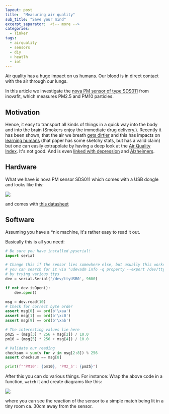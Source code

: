```yaml
---
layout: post
title:  "Measuring air quality"
sub_title: "Save your mind"
excerpt_separator:  <!-- more -->
categories:
  - Tinker
tags:
  - airquality
  - sensors
  - diy
  - heatlh
  - iot
---
```


Air quality has a huge impact on us humans. Our blood is in direct contact with the air through our lungs.

In this article we investigate the [nova PM sensor of type SDS011](http://aqicn.org/sensor/sds011/) from inovafit, which measures PM2.5 and PM10 particles.

<!-- more -->


## Motivation

 Hence, it easy to transport all kinds of things in a quick way into the body and into the brain (Smokers enjoy the immediate drug delivery.). Recently it has been shown, that the air we breath [gets dirtier](https://www.nytimes.com/interactive/2019/10/24/climate/air-pollution-increase.html) and this has impacts on [learning humans](https://www.edworkingpapers.com/ai20-188) (that paper has some sketchy stats, but has a valid claim) but one can easily extrapolate by having a deep look at the [Air Quality Index](https://en.wikipedia.org/wiki/Air_quality_index). It's not good. And is even [linked with depression](https://www.theguardian.com/environment/2019/dec/18/depression-and-suicide-linked-to-air-pollution-in-new-global-study) and [Alzheimers](https://www.theguardian.com/environment/2016/sep/05/toxic-air-pollution-particles-found-in-human-brains-links-alzheimers).

## Hardware

What we have is nova PM sensor SDS011 which comes with a USB dongle and looks like this:

![](https://rscircus.github.io/assets/img/20200131_AirQualitySensor.jpeg)

and comes with [this datasheet](http://www.inovafitness.com/software/SDS011%20laser%20PM2.5%20sensor%20specification-V1.3.pdf)

## Software

Assuming you have a *nix machine, it's rather easy to read it out.

Basically this is all you need:

```python
# Be sure you have installed pyserial!
import serial

# Change this if the sensor lies somewhere else, but usually this works.
# you can search for it via "udevadm info -q property --export /dev/ttyUSB0"
# by trying various ttys
dev = serial.Serial('/dev/ttyUSB0', 9600)

if not dev.isOpen():
    dev.open()

msg = dev.read(10)
# Check for correct byte order
assert msg[0] == ord(b'\xaa')
assert msg[1] == ord(b'\xc0')
assert msg[9] == ord(b'\xab')

# The interesting values lie here
pm25 = (msg[3] * 256 + msg[2]) / 10.0
pm10 = (msg[5] * 256 + msg[4]) / 10.0

# Validate our reading
checksum = sum(v for v in msg[2:8]) % 256
assert checksum == msg[8]

print(f"'PM10': {pm10}, 'PM2_5': {pm25}")
```

After this you can do various things. For instance: Wrap the above code in a function, `watch` it and create diagrams like this:

![](https://rscircus.github.io/assets/img/20200131_AirQualityReading.jpeg)

where you can see the reaction of the sensor to a simple match being lit in a tiny room ca. 30cm away from the sensor.
